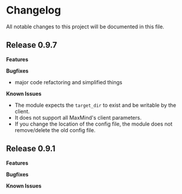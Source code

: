 # Changelog

All notable changes to this project will be documented in this file.


## Release 0.9.7
**Features**

**Bugfixes**

- major code refactoring and simplified things

**Known Issues**
- The module expects the `target_dir` to exist and be writable by the client.
- It does not support all MaxMind's client parameters.
- If you change the location of the config file, the module does not remove/delete
the old config file.


## Release 0.9.1

**Features**

**Bugfixes**

**Known Issues**
